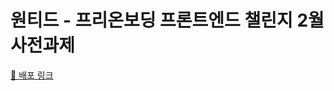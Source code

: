 # 원티드 - 프리온보딩 프론트엔드 챌린지 2월 사전과제

[🔗 배포 링크](https://hyejineee.github.io/wanted-pre-onboarding-challenge-fe-2/index.html)